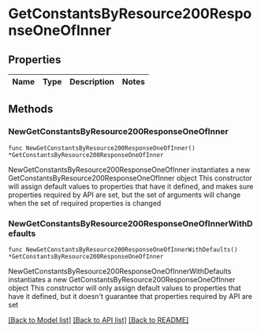 # GetConstantsByResource200ResponseOneOfInner

## Properties

Name | Type | Description | Notes
------------ | ------------- | ------------- | -------------

## Methods

### NewGetConstantsByResource200ResponseOneOfInner

`func NewGetConstantsByResource200ResponseOneOfInner() *GetConstantsByResource200ResponseOneOfInner`

NewGetConstantsByResource200ResponseOneOfInner instantiates a new GetConstantsByResource200ResponseOneOfInner object
This constructor will assign default values to properties that have it defined,
and makes sure properties required by API are set, but the set of arguments
will change when the set of required properties is changed

### NewGetConstantsByResource200ResponseOneOfInnerWithDefaults

`func NewGetConstantsByResource200ResponseOneOfInnerWithDefaults() *GetConstantsByResource200ResponseOneOfInner`

NewGetConstantsByResource200ResponseOneOfInnerWithDefaults instantiates a new GetConstantsByResource200ResponseOneOfInner object
This constructor will only assign default values to properties that have it defined,
but it doesn't guarantee that properties required by API are set


[[Back to Model list]](../README.md#documentation-for-models) [[Back to API list]](../README.md#documentation-for-api-endpoints) [[Back to README]](../README.md)


